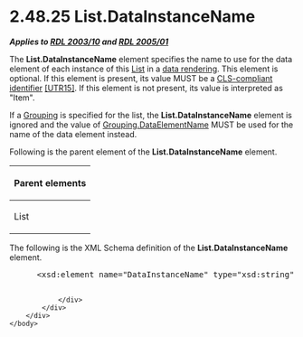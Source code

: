 <html dir="LTR" xmlns:mshelp="http://msdn.microsoft.com/mshelp" xmlns:ddue="http://ddue.schemas.microsoft.com/authoring/2003/5" xmlns:xlink="http://www.w3.org/1999/xlink" xmlns:tool="http://www.microsoft.com/tooltip">
    <head>
        <meta http-equiv="Content-Type" content="text/html; CHARSET=utf-8"></meta>
        <meta name="save" content="history"></meta>
        <title>2.48.25 List.DataInstanceName</title>
        <xml>
            <mshelp:toctitle title="2.48.25 List.DataInstanceName"></mshelp:toctitle>
            <mshelp:rltitle title="[MS-RDL]: List.DataInstanceName"></mshelp:rltitle>
            <mshelp:keyword index="A" term="c3bb1d48-adb5-447c-8576-c10ae826884d"></mshelp:keyword>
            <mshelp:attr name="DCSext.ContentType" value="open specification"></mshelp:attr>
            <mshelp:attr name="AssetID" value="c3bb1d48-adb5-447c-8576-c10ae826884d"></mshelp:attr>
            <mshelp:attr name="TopicType" value="kbRef"></mshelp:attr>
            <mshelp:attr name="DCSext.Title" value="[MS-RDL]: List.DataInstanceName" />
        </xml>
    </head>
    <body>
        <div id="header">
            <h1 class="heading">2.48.25 List.DataInstanceName</h1>
        </div>
        <div id="mainSection">
            <div id="mainBody">
                <div id="allHistory" class="saveHistory"></div>
                <div id="sectionSection0" class="section" name="collapseableSection">
                    

<p><b><i>Applies to </i></b><a href="a7e2ad00-07c8-4f6d-80ab-3ad55df7b233.htm"><b><i>RDL 2003/10</i></b></a><b>
<i>and </i></b><a href="3ebe2912-4958-4832-b391-cad1f5e13338.htm"><b><i>RDL 2005/01</i></b></a></p>

<p>The <b>List.DataInstanceName</b> element specifies the name
to use for the data element of each instance of this <a href="ea4c625c-0558-4fb3-b3b8-bde6c160b1e2.htm">List</a> in a <a href="b2482b3f-74ab-4ca8-a9e5-c07955011743.htm#gt_9069c206-b9e9-4374-a7ee-50faf5def25b">data rendering</a>. This
element is optional. If this element is present, its value MUST be a <a href="b2482b3f-74ab-4ca8-a9e5-c07955011743.htm#gt_cb2ad790-a668-429f-84fa-f3dd67517e9b">CLS-compliant identifier</a> <a href="https://go.microsoft.com/fwlink/?LinkId=147989">[UTR15]</a>. If this
element is not present, its value is interpreted as &quot;Item&quot;.</p>

<p>If a <a href="7d574154-eefe-4fc1-8b78-3a18b9350e87.htm">Grouping</a>
is specified for the list, the <b>List.DataInstanceName</b> element is ignored
and the value of <a href="cb123eb2-2c24-49d1-814c-d08c878f5820.htm">Grouping.DataElementName</a>
MUST be used for the name of the data element instead.</p>

<p>Following is the parent element of the <b>List.DataInstanceName</b>
element.</p>

<table>
 <thead>
  <tr>
   <th>
   <p>Parent elements</p>
   </th>
  </tr>
 </thead>
 <tr>
  <td>
  <p>List</p>
  </td>
 </tr>
</table>

<p>The following is the XML Schema definition of the <b>List.DataInstanceName</b>
element.           </p>

<dl>
<dd>
<div><pre> &lt;xsd:element name=&quot;DataInstanceName&quot; type=&quot;xsd:string&quot; minOccurs=&quot;0&quot; /&gt;
  
</pre></div>
</dd></dl>


                </div>
            </div>
        </div>
    </body>
</html>